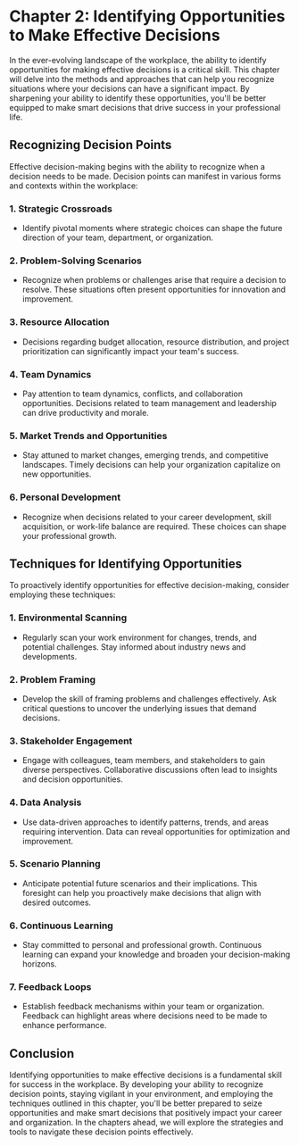 Chapter 2: Identifying Opportunities to Make Effective Decisions
================================================================

In the ever-evolving landscape of the workplace, the ability to identify opportunities for making effective decisions is a critical skill. This chapter will delve into the methods and approaches that can help you recognize situations where your decisions can have a significant impact. By sharpening your ability to identify these opportunities, you'll be better equipped to make smart decisions that drive success in your professional life.

Recognizing Decision Points
---------------------------

Effective decision-making begins with the ability to recognize when a decision needs to be made. Decision points can manifest in various forms and contexts within the workplace:

### 1. **Strategic Crossroads**

* Identify pivotal moments where strategic choices can shape the future direction of your team, department, or organization.

### 2. **Problem-Solving Scenarios**

* Recognize when problems or challenges arise that require a decision to resolve. These situations often present opportunities for innovation and improvement.

### 3. **Resource Allocation**

* Decisions regarding budget allocation, resource distribution, and project prioritization can significantly impact your team's success.

### 4. **Team Dynamics**

* Pay attention to team dynamics, conflicts, and collaboration opportunities. Decisions related to team management and leadership can drive productivity and morale.

### 5. **Market Trends and Opportunities**

* Stay attuned to market changes, emerging trends, and competitive landscapes. Timely decisions can help your organization capitalize on new opportunities.

### 6. **Personal Development**

* Recognize when decisions related to your career development, skill acquisition, or work-life balance are required. These choices can shape your professional growth.

Techniques for Identifying Opportunities
----------------------------------------

To proactively identify opportunities for effective decision-making, consider employing these techniques:

### 1. **Environmental Scanning**

* Regularly scan your work environment for changes, trends, and potential challenges. Stay informed about industry news and developments.

### 2. **Problem Framing**

* Develop the skill of framing problems and challenges effectively. Ask critical questions to uncover the underlying issues that demand decisions.

### 3. **Stakeholder Engagement**

* Engage with colleagues, team members, and stakeholders to gain diverse perspectives. Collaborative discussions often lead to insights and decision opportunities.

### 4. **Data Analysis**

* Use data-driven approaches to identify patterns, trends, and areas requiring intervention. Data can reveal opportunities for optimization and improvement.

### 5. **Scenario Planning**

* Anticipate potential future scenarios and their implications. This foresight can help you proactively make decisions that align with desired outcomes.

### 6. **Continuous Learning**

* Stay committed to personal and professional growth. Continuous learning can expand your knowledge and broaden your decision-making horizons.

### 7. **Feedback Loops**

* Establish feedback mechanisms within your team or organization. Feedback can highlight areas where decisions need to be made to enhance performance.

Conclusion
----------

Identifying opportunities to make effective decisions is a fundamental skill for success in the workplace. By developing your ability to recognize decision points, staying vigilant in your environment, and employing the techniques outlined in this chapter, you'll be better prepared to seize opportunities and make smart decisions that positively impact your career and organization. In the chapters ahead, we will explore the strategies and tools to navigate these decision points effectively.
